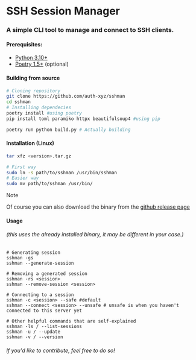 # SSH Session Manager

### A simple CLI tool to manage and connect to SSH clients.

#### Prerequisites:
*  [Python 3.10+](https://python.org/downloads/)
*  [Poetry 1.5+](https://github.com/python-poetry/poetry) (optional)


#### Building from source

```bash
# Cloning repository
git clone https://github.com/auth-xyz/sshman
cd sshman
# Installing dependecies
poetry install #using poetry
pip install toml paramiko httpx beautifulsoup4 #using pip

poetry run python build.py # Actually building
```
#### Installation (Linux)
```bash
tar xfz <version>.tar.gz

# First way
sudo ln -s path/to/sshman /usr/bin/sshman
# Easier way
sudo mv path/to/sshman /usr/bin/
```

> [!NOTE]
> Of course you can also download the binary from the [github release page](https://github.com/auth-xyz/sshman/releases)

#### Usage
###### (this uses the already installed binary, it may be different in your case.)
```
# Generating session
sshman -gs
sshman --generate-session

# Removing a generated session
sshman -rs <session>
sshman --remove-session <session>

# Connecting to a session
sshman -c <session> --safe #default
sshman --connect <session> --unsafe # unsafe is when you haven't connected to this server yet

# Other helpful commands that are self-explained
sshman -ls / --list-sessions 
sshman -u / --update
sshman -v / --version
```

###### If you'd like to contribute, feel free to do so!